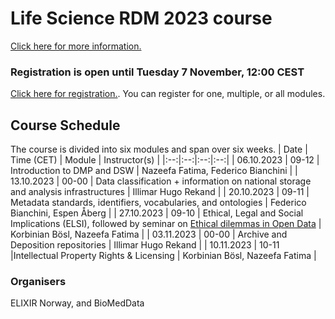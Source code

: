 # Life Science RDM 2023 course

[Click here for more information.](https://tess.elixir-europe.org/events/life-science-data-management-planning-workshop-1d5429a6-0403-49cf-903c-239d6503cbc2) <br>

### Registration is open until Tuesday 7 November, 12:00 CEST
[Click here for registration.](https://nettskjema.no/a/353512#/page/1). You can register for one, multiple, or all modules.

## Course Schedule
The course is divided into six modules and span over six weeks.
| Date | Time (CET) | Module | Instructor(s) |
|:--:|:--:|:--:|:--:|
| 06.10.2023 | 09-12 | Introduction to DMP and DSW | Nazeefa Fatima, Federico Bianchini |
| 13.10.2023 | 00-00 | Data classification + information on national storage and analysis infrastructures | Illimar Hugo Rekand |
| 20.10.2023 | 09-11 | Metadata standards, identifiers, vocabularies, and ontologies | Federico Bianchini, Espen Åberg |
| 27.10.2023 | 09-10 | Ethical, Legal and Social Implications (ELSI), followed by seminar on [Ethical dilemmas in Open Data](https://uib.zoom.us/meeting/register/u5wscOGqpjsoGdGY7cuChY9fsI6zl2SryBUU) | Korbinian Bösl, Nazeefa Fatima |
| 03.11.2023 | 00-00 | Archive and Deposition repositories | Illimar Hugo Rekand |
| 10.11.2023 | 10-11 |Intellectual Property Rights & Licensing | Korbinian Bösl, Nazeefa Fatima |

### Organisers
ELIXIR Norway, and BioMedData

